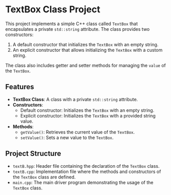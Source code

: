 # TextBox Class Project

This project implements a simple C++ class called `TextBox` that encapsulates a private `std::string` attribute. The class provides two constructors:
1. A default constructor that initializes the `TextBox` with an empty string.
2. An explicit constructor that allows initializing the `TextBox` with a custom string.

The class also includes getter and setter methods for managing the `value` of the `TextBox`.

## Features

- **TextBox Class**: A class with a private `std::string` attribute.
- **Constructors**:
  - Default constructor: Initializes the `TextBox` with an empty string.
  - Explicit constructor: Initializes the `TextBox` with a provided string value.
- **Methods**:
  - `getValue()`: Retrieves the current value of the `TextBox`.
  - `setValue()`: Sets a new value to the `TextBox`.

## Project Structure

- `textB.hpp`: Header file containing the declaration of the `TextBox` class.
- `textB.cpp`: Implementation file where the methods and constructors of the `TextBox` class are defined.
- `main.cpp`: The main driver program demonstrating the usage of the `TextBox` class.
